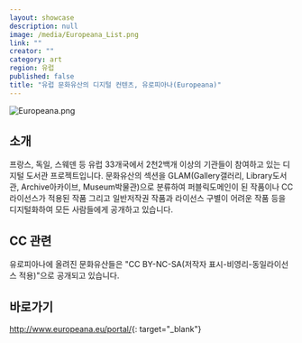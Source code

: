 ```yaml
---
layout: showcase
description: null
image: /media/Europeana_List.png
link: ""
creator: ""
category: art
region: 유럽
published: false
title: "유럽 문화유산의 디지털 컨텐츠, 유로피아나(Europeana)"
---
```







![Europeana.png]({{site.baseurl}}/media/Europeana.png)

## 소개

프랑스, 독일, 스웨덴 등 유럽 33개국에서 2천2백개 이상의 기관들이 참여하고 있는 디지털 도서관 프로젝트입니다. 문화유산의 섹션을 GLAM(Gallery갤러리, Library도서관, Archive아카이브, Museum박물관)으로 분류하여 퍼블릭도메인이 된 작품이나 CC 라이선스가 적용된 작품 그리고 일반저작권 작품과 라이선스 구별이 어려운 작품 등을 디지털화하여 모든 사람들에게 공개하고 있습니다.

## CC 관련

유로피아나에 올려진 문화유산들은 "CC BY-NC-SA(저작자 표시-비영리-동일라이선스 적용)"으로 공개되고 있습니다.

## 바로가기

<http://www.europeana.eu/portal/>{: target="_blank"}

